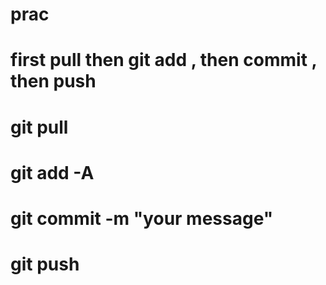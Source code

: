 # prac
# first pull then  git add , then commit , then push 
# git pull
# git add -A
# git commit -m "your message"
# git push 
